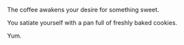 The coffee awakens your desire for
something sweet.  

You satiate yourself with a pan
full of freshly baked cookies.

Yum.
